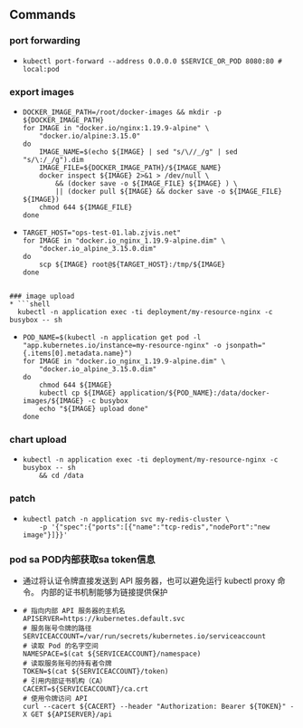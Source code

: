 ## Commands

### port forwarding 

* ```shell
  kubectl port-forward --address 0.0.0.0 $SERVICE_OR_POD 8080:80 # local:pod
  ```

### export images
* ```shell
  DOCKER_IMAGE_PATH=/root/docker-images && mkdir -p ${DOCKER_IMAGE_PATH}
  for IMAGE in "docker.io/nginx:1.19.9-alpine" \
      "docker.io/alpine:3.15.0"
  do 
      IMAGE_NAME=$(echo ${IMAGE} | sed "s/\//_/g" | sed "s/\:/_/g").dim
      IMAGE_FILE=${DOCKER_IMAGE_PATH}/${IMAGE_NAME}
      docker inspect ${IMAGE} 2>&1 > /dev/null \
          && (docker save -o ${IMAGE_FILE} ${IMAGE} ) \
          || (docker pull ${IMAGE} && docker save -o ${IMAGE_FILE} ${IMAGE})
      chmod 644 ${IMAGE_FILE}
  done
  ```
* ```shell
  TARGET_HOST="ops-test-01.lab.zjvis.net"
  for IMAGE in "docker.io_nginx_1.19.9-alpine.dim" \
      "docker.io_alpine_3.15.0.dim"
  do
      scp ${IMAGE} root@${TARGET_HOST}:/tmp/${IMAGE}
  done
```
  
### image upload
* ```shell
  kubectl -n application exec -ti deployment/my-resource-nginx -c busybox -- sh
  ```
* ```shell
  POD_NAME=$(kubectl -n application get pod -l "app.kubernetes.io/instance=my-resource-nginx" -o jsonpath="{.items[0].metadata.name}")
  for IMAGE in "docker.io_nginx_1.19.9-alpine.dim" \
      "docker.io_alpine_3.15.0.dim"
  do
      chmod 644 ${IMAGE}
      kubectl cp ${IMAGE} application/${POD_NAME}:/data/docker-images/${IMAGE} -c busybox
      echo "${IMAGE} upload done"
  done 
  ```
  
### chart upload
* ```shell
  kubectl -n application exec -ti deployment/my-resource-nginx -c busybox -- sh 
      && cd /data
  ```

### patch
* ```shell
  kubectl patch -n application svc my-redis-cluster \ 
      -p '{"spec":{"ports":[{"name":"tcp-redis","nodePort":"new image"}]}}'
  ```

### pod sa POD内部获取sa token信息

* 通过将认证令牌直接发送到 API 服务器，也可以避免运行 kubectl proxy 命令。 内部的证书机制能够为链接提供保护
* ```shell
  # 指向内部 API 服务器的主机名
  APISERVER=https://kubernetes.default.svc
  # 服务账号令牌的路径
  SERVICEACCOUNT=/var/run/secrets/kubernetes.io/serviceaccount
  # 读取 Pod 的名字空间
  NAMESPACE=$(cat ${SERVICEACCOUNT}/namespace)
  # 读取服务账号的持有者令牌
  TOKEN=$(cat ${SERVICEACCOUNT}/token)
  # 引用内部证书机构（CA）
  CACERT=${SERVICEACCOUNT}/ca.crt
  # 使用令牌访问 API
  curl --cacert ${CACERT} --header "Authorization: Bearer ${TOKEN}" -X GET ${APISERVER}/api
  ```

